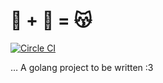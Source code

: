 # 🐹 + 🐙 = 😽
[![Circle CI](https://circleci.com/gh/vdemeester/shakers.svg?style=svg)](https://circleci.com/gh/vdemeester/shakers)

… A golang project to be written :3
